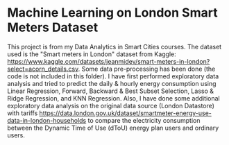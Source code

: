 # Machine Learning on London Smart Meters Dataset
This project is from my Data Analytics in Smart Cities courses. The dataset used is the "Smart meters in London" dataset from Kaggle: https://www.kaggle.com/datasets/jeanmidev/smart-meters-in-london?select=acorn_details.csv. Some data pre-processing has been done (the code is not included in this folder). I have first performed exploratory data analysis and tried to predict the daily & hourly energy consumption using Linear Regression, Forward, Backward & Best Subset Selection, Lasso & Ridge Regression, and KNN Regression. Also, I have done some additional exploratory data analysis on the original data source (London Datastore) with tariffs https://data.london.gov.uk/dataset/smartmeter-energy-use-data-in-london-households to compare the electricity consumption between the Dynamic Time of Use (dToU) energy plan users and ordinary users.
